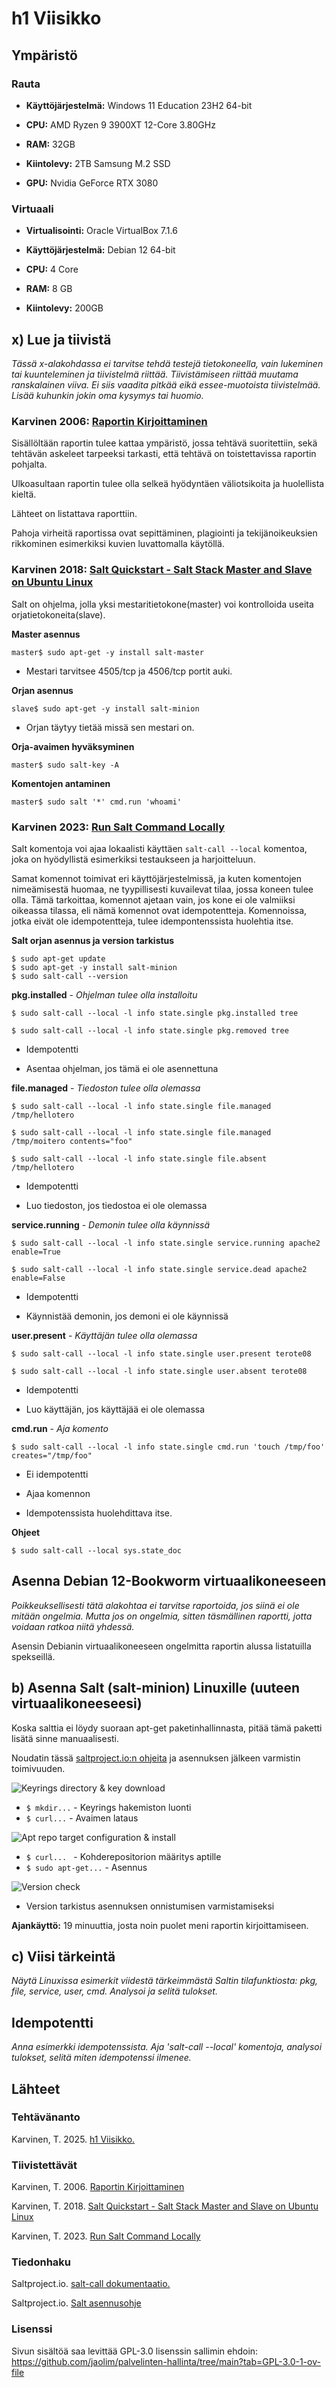 # h1 Viisikko

## Ympäristö

### Rauta

- **Käyttöjärjestelmä:** Windows 11 Education 23H2 64-bit

- **CPU:** AMD Ryzen 9 3900XT 12-Core 3.80GHz

- **RAM:** 32GB

- **Kiintolevy:** 2TB Samsung M.2 SSD

- **GPU:** Nvidia GeForce RTX 3080

### Virtuaali

- **Virtualisointi:** Oracle VirtualBox 7.1.6

- **Käyttöjärjestelmä:** Debian 12 64-bit

- **CPU:** 4 Core

- **RAM:** 8 GB

- **Kiintolevy:** 200GB

## x) Lue ja tiivistä

*Tässä x-alakohdassa ei tarvitse tehdä testejä tietokoneella, vain lukeminen tai kuunteleminen ja tiivistelmä riittää. Tiivistämiseen riittää muutama ranskalainen viiva. Ei siis vaadita pitkää eikä essee-muotoista tiivistelmää. Lisää kuhunkin jokin oma kysymys tai huomio.*

### Karvinen 2006: [Raportin Kirjoittaminen](https://terokarvinen.com/2006/06/04/raportin-kirjoittaminen-4/)

Sisällöltään raportin tulee kattaa ympäristö, jossa tehtävä suoritettiin, sekä tehtävän askeleet tarpeeksi tarkasti, että tehtävä on toistettavissa raportin pohjalta.

Ulkoasultaan raportin tulee olla selkeä hyödyntäen väliotsikoita ja huolellista kieltä.

Lähteet on listattava raporttiin.

Pahoja virheitä raportissa ovat sepittäminen, plagiointi ja tekijänoikeuksien rikkominen esimerkiksi kuvien luvattomalla käytöllä.

### Karvinen 2018: [Salt Quickstart - Salt Stack Master and Slave on Ubuntu Linux](https://terokarvinen.com/2018/03/28/salt-quickstart-salt-stack-master-and-slave-on-ubuntu-linux/)

Salt on ohjelma, jolla yksi mestaritietokone(master) voi kontrolloida useita orjatietokoneita(slave).

**Master asennus**

```
master$ sudo apt-get -y install salt-master
```

- Mestari tarvitsee 4505/tcp ja 4506/tcp portit auki.

**Orjan asennus**

```
slave$ sudo apt-get -y install salt-minion
```

- Orjan täytyy tietää missä sen mestari on.

**Orja-avaimen hyväksyminen**

```
master$ sudo salt-key -A
```

**Komentojen antaminen**

```
master$ sudo salt '*' cmd.run 'whoami'
```

### Karvinen 2023: [Run Salt Command Locally](https://terokarvinen.com/2021/salt-run-command-locally/)

Salt komentoja voi ajaa lokaalisti käyttäen ```salt-call --local``` komentoa, joka on hyödyllistä esimerkiksi testaukseen ja harjoitteluun.

Samat komennot toimivat eri käyttöjärjestelmissä, ja kuten komentojen nimeämisestä huomaa, ne tyypillisesti kuvailevat tilaa, jossa koneen tulee olla.
Tämä tarkoittaa, komennot ajetaan vain, jos kone ei ole valmiiksi oikeassa tilassa, eli nämä komennot ovat idempotentteja.
Komennoissa, jotka eivät ole idempotentteja, tulee idempontenssista huolehtia itse.

**Salt orjan asennus ja version tarkistus**

```
$ sudo apt-get update
$ sudo apt-get -y install salt-minion
$ sudo salt-call --version
```

**pkg.installed** - *Ohjelman tulee olla installoitu*

```
$ sudo salt-call --local -l info state.single pkg.installed tree

$ sudo salt-call --local -l info state.single pkg.removed tree
```

- Idempotentti

- Asentaa ohjelman, jos tämä ei ole asennettuna

**file.managed** - *Tiedoston tulee olla olemassa*

```
$ sudo salt-call --local -l info state.single file.managed /tmp/hellotero

$ sudo salt-call --local -l info state.single file.managed /tmp/moitero contents="foo"

$ sudo salt-call --local -l info state.single file.absent /tmp/hellotero
```

- Idempotentti

- Luo tiedoston, jos tiedostoa ei ole olemassa

**service.running** - *Demonin tulee olla käynnissä*

```
$ sudo salt-call --local -l info state.single service.running apache2 enable=True

$ sudo salt-call --local -l info state.single service.dead apache2 enable=False
```

- Idempotentti

- Käynnistää demonin, jos demoni ei ole käynnissä

**user.present** - *Käyttäjän tulee olla olemassa*

```
$ sudo salt-call --local -l info state.single user.present terote08

$ sudo salt-call --local -l info state.single user.absent terote08
```

- Idempotentti

- Luo käyttäjän, jos käyttäjää ei ole olemassa

**cmd.run** - *Aja komento*

```
$ sudo salt-call --local -l info state.single cmd.run 'touch /tmp/foo' creates="/tmp/foo"
```

- Ei idempotentti

- Ajaa komennon

- Idempotenssista huolehdittava itse. 

**Ohjeet**

```
$ sudo salt-call --local sys.state_doc
```

## Asenna Debian 12-Bookworm virtuaalikoneeseen

*Poikkeuksellisesti tätä alakohtaa ei tarvitse raportoida, jos siinä ei ole mitään ongelmia. Mutta jos on ongelmia, sitten täsmällinen raportti, jotta voidaan ratkoa niitä yhdessä.*

Asensin Debianin virtuaalikoneeseen ongelmitta raportin alussa listatuilla spekseillä.

## b) Asenna Salt (salt-minion) Linuxille (uuteen virtuaalikoneeseesi)

Koska salttia ei löydy suoraan apt-get paketinhallinnasta, pitää tämä paketti lisätä sinne manuaalisesti.

Noudatin tässä [saltproject.io:n ohjeita](https://docs.saltproject.io/salt/install-guide/en/latest/topics/install-by-operating-system/linux-deb.html) ja asennuksen jälkeen varmistin toimivuuden.

![Keyrings directory & key download](/h1/h1_b01.png)

- ```$ mkdir...``` - Keyrings hakemiston luonti
- ```$ curl...``` - Avaimen lataus

![Apt repo target configuration & install](/h1/h1_b02.png)

- ```$ curl... ``` - Kohderepositorion määritys aptille
- ```$ sudo apt-get...``` - Asennus

![Version check](/h1/h1_b03.png)

- Version tarkistus asennuksen onnistumisen varmistamiseksi

**Ajankäyttö:** 19 minuuttia, josta noin puolet meni raportin kirjoittamiseen.

## c) Viisi tärkeintä

*Näytä Linuxissa esimerkit viidestä tärkeimmästä Saltin tilafunktiosta: pkg, file, service, user, cmd. Analysoi ja selitä tulokset.*



## Idempotentti

*Anna esimerkki idempotenssista. Aja 'salt-call --local' komentoja, analysoi tulokset, selitä miten idempotenssi ilmenee.*


## Lähteet

### Tehtävänanto

Karvinen, T. 2025. [h1 Viisikko.](https://terokarvinen.com/palvelinten-hallinta/#h1-viisikko)

### Tiivistettävät

Karvinen, T. 2006. [Raportin Kirjoittaminen](https://terokarvinen.com/2006/06/04/raportin-kirjoittaminen-4/)

Karvinen, T. 2018. [Salt Quickstart - Salt Stack Master and Slave on Ubuntu Linux](https://terokarvinen.com/2018/03/28/salt-quickstart-salt-stack-master-and-slave-on-ubuntu-linux/)

Karvinen, T. 2023. [Run Salt Command Locally](https://terokarvinen.com/2021/salt-run-command-locally/)

### Tiedonhaku

Saltproject.io. [salt-call dokumentaatio.](https://docs.saltproject.io/en/3006/ref/cli/salt-call.html)

Saltproject.io. [Salt asennusohje](https://docs.saltproject.io/salt/install-guide/en/latest/topics/install-by-operating-system/linux-deb.html)

### Lisenssi

Sivun sisältöä saa levittää GPL-3.0 lisenssin sallimin ehdoin: https://github.com/jaolim/palvelinten-hallinta/tree/main?tab=GPL-3.0-1-ov-file